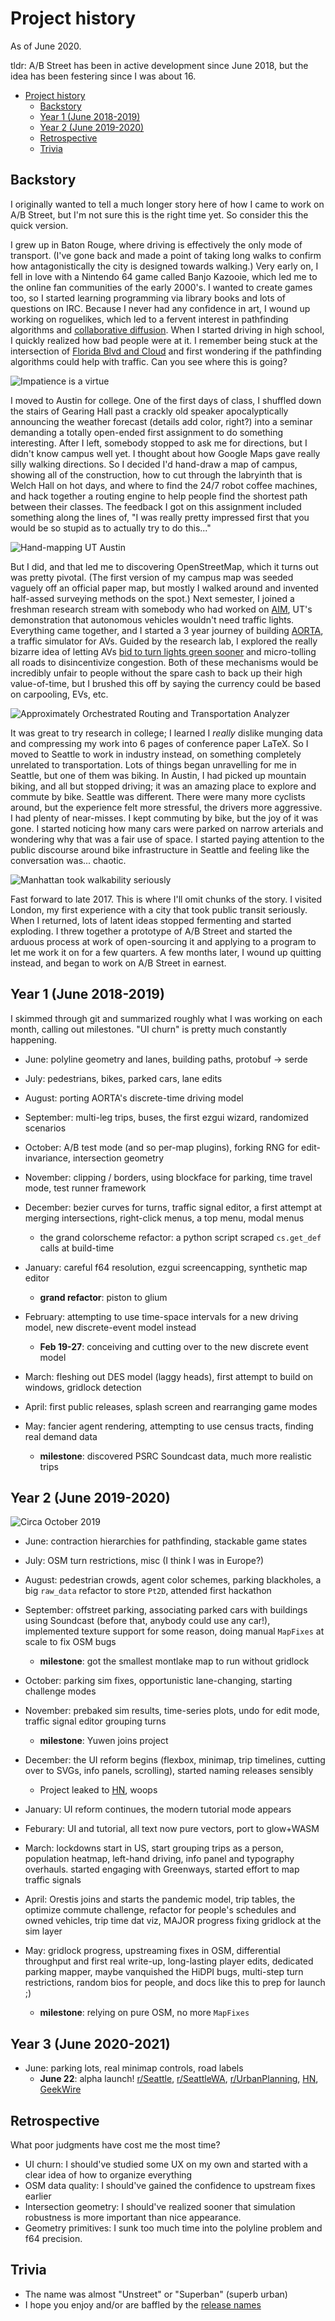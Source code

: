 # Project history

As of June 2020.

tldr: A/B Street has been in active development since June 2018, but the idea
has been festering since I was about 16.

<!--ts-->
   * [Project history](#project-history)
      * [Backstory](#backstory)
      * [Year 1 (June 2018-2019)](#year-1-june-2018-2019)
      * [Year 2 (June 2019-2020)](#year-2-june-2019-2020)
      * [Retrospective](#retrospective)
      * [Trivia](#trivia)

<!-- Added by: dabreegster, at: Mon Jun  8 12:16:39 PDT 2020 -->

<!--te-->

## Backstory

I originally wanted to tell a much longer story here of how I came to work on
A/B Street, but I'm not sure this is the right time yet. So consider this the
quick version.

I grew up in Baton Rouge, where driving is effectively the only mode of
transport. (I've gone back and made a point of taking long walks to confirm how
antagonistically the city is designed towards walking.) Very early on, I fell in
love with a Nintendo 64 game called Banjo Kazooie, which led me to the online
fan communities of the early 2000's. I wanted to create games too, so I started
learning programming via library books and lots of questions on IRC. Because I
never had any confidence in art, I wound up working on roguelikes, which led to
a fervent interest in pathfinding algorithms and
[collaborative diffusion](http://www.cs.colorado.edu/~ralex/papers/PDF/OOPSLA06antiobjects.pdf).
When I started driving in high school, I quickly realized how bad people were at
it. I remember being stuck at the intersection of
[Florida Blvd and Cloud](https://www.openstreetmap.org/node/1279204989) and
first wondering if the pathfinding algorithms could help with traffic. Can you
see where this is going?

![Impatience is a virtue](cloud_florida.jpg)

I moved to Austin for college. One of the first days of class, I shuffled down
the stairs of Gearing Hall past a crackly old speaker apocalyptically announcing
the weather forecast (details add color, right?) into a seminar demanding a
totally open-ended first assignment to do something interesting. After I left,
somebody stopped to ask me for directions, but I didn't know campus well yet. I
thought about how Google Maps gave really silly walking directions. So I decided
I'd hand-draw a map of campus, showing all of the construction, how to cut
through the labryinth that is Welch Hall on hot days, and where to find the 24/7
robot coffee machines, and hack together a routing engine to help people find
the shortest path between their classes. The feedback I got on this assignment
included something along the lines of, "I was really pretty impressed first that
you would be so stupid as to actually try to do this..."

![Hand-mapping UT Austin](ut_map.png)

But I did, and that led me to discovering OpenStreetMap, which it turns out was
pretty pivotal. (The first version of my campus map was seeded vaguely off an
official paper map, but mostly I walked around and invented half-assed surveying
methods on the spot.) Next semester, I joined a freshman research stream with
somebody who had worked on [AIM](http://www.cs.utexas.edu/~aim/), UT's
demonstration that autonomous vehicles wouldn't need traffic lights. Everything
came together, and I started a 3 year journey of building
[AORTA](https://github.com/dabreegster/aorta/), a traffic simulator for AVs.
Guided by the research lab, I explored the really bizarre idea of letting AVs
[bid to turn lights green sooner](http://www.cs.utexas.edu/~aim/papers/ITSC13-dcarlino.pdf)
and micro-tolling all roads to disincentivize congestion. Both of these
mechanisms would be incredibly unfair to people without the spare cash to back
up their high value-of-time, but I brushed this off by saying the currency could
be based on carpooling, EVs, etc.

![Approximately Orchestrated Routing and Transportation Analyzer](aorta.gif)

It was great to try research in college; I learned I _really_ dislike munging
data and compressing my work into 6 pages of conference paper LaTeX. So I moved
to Seattle to work in industry instead, on something completely unrelated to
transportation. Lots of things began unravelling for me in Seattle, but one of
them was biking. In Austin, I had picked up mountain biking, and all but stopped
driving; it was an amazing place to explore and commute by bike. Seattle was
different. There were many more cyclists around, but the experience felt more
stressful, the drivers more aggressive. I had plenty of near-misses. I kept
commuting by bike, but the joy of it was gone. I started noticing how many cars
were parked on narrow arterials and wondering why that was a fair use of space.
I started paying attention to the public discourse around bike infrastructure in
Seattle and feeling like the conversation was... chaotic.

![Manhattan took walkability seriously](manhattan.jpg)

Fast forward to late 2017. This is where I'll omit chunks of the story. I
visited London, my first experience with a city that took public transit
seriously. When I returned, lots of latent ideas stopped fermenting and started
exploding. I threw together a prototype of A/B Street and started the arduous
process at work of open-sourcing it and applying to a program to let me work it
on for a few quarters. A few months later, I wound up quitting instead, and
began to work on A/B Street in earnest.

## Year 1 (June 2018-2019)

I skimmed through git and summarized roughly what I was working on each month,
calling out milestones. "UI churn" is pretty much constantly happening.

- June: polyline geometry and lanes, building paths, protobuf -> serde

- July: pedestrians, bikes, parked cars, lane edits
- August: porting AORTA's discrete-time driving model
- September: multi-leg trips, buses, the first ezgui wizard, randomized
  scenarios

- October: A/B test mode (and so per-map plugins), forking RNG for
  edit-invariance, intersection geometry
- November: clipping / borders, using blockface for parking, time travel mode,
  test runner framework
- December: bezier curves for turns, traffic signal editor, a first attempt at
  merging intersections, right-click menus, a top menu, modal menus

  - the grand colorscheme refactor: a python script scraped `cs.get_def` calls
    at build-time

- January: careful f64 resolution, ezgui screencapping, synthetic map editor
  - **grand refactor**: piston to glium
- February: attempting to use time-space intervals for a new driving model, new
  discrete-event model instead
  - **Feb 19-27**: conceiving and cutting over to the new discrete event model
- March: fleshing out DES model (laggy heads), first attempt to build on
  windows, gridlock detection

- April: first public releases, splash screen and rearranging game modes
- May: fancier agent rendering, attempting to use census tracts, finding real
  demand data
  - **milestone**: discovered PSRC Soundcast data, much more realistic trips

## Year 2 (June 2019-2020)

![Circa October 2019](oct_2019.png)

- June: contraction hierarchies for pathfinding, stackable game states

- July: OSM turn restrictions, misc (I think I was in Europe?)
- August: pedestrian crowds, agent color schemes, parking blackholes, a big
  `raw_data` refactor to store `Pt2D`, attended first hackathon
- September: offstreet parking, associating parked cars with buildings using
  Soundcast (before that, anybody could use any car!), implemented texture
  support for some reason, doing manual `MapFixes` at scale to fix OSM bugs

  - **milestone**: got the smallest montlake map to run without gridlock

- October: parking sim fixes, opportunistic lane-changing, starting challenge
  modes
- November: prebaked sim results, time-series plots, undo for edit mode, traffic
  signal editor grouping turns
  - **milestone**: Yuwen joins project
- December: the UI reform begins (flexbox, minimap, trip timelines, cutting over
  to SVGs, info panels, scrolling), started naming releases sensibly

  - Project leaked to [HN](https://news.ycombinator.com/item?id=21763636), woops

- January: UI reform continues, the modern tutorial mode appears
- Feburary: UI and tutorial, all text now pure vectors, port to glow+WASM
- March: lockdowns start in US, start grouping trips as a person, population
  heatmap, left-hand driving, info panel and typography overhauls. started
  engaging with Greenways, started effort to map traffic signals

- April: Orestis joins and starts the pandemic model, trip tables, the optimize
  commute challenge, refactor for people's schedules and owned vehicles, trip
  time dat viz, MAJOR progress fixing gridlock at the sim layer
- May: gridlock progress, upstreaming fixes in OSM, differential throughput and
  first real write-up, long-lasting player edits, dedicated parking mapper,
  maybe vanquished the HiDPI bugs, multi-step turn restrictions, random bios for
  people, and docs like this to prep for launch ;)
  - **milestone**: relying on pure OSM, no more `MapFixes`

## Year 3 (June 2020-2021)

- June: parking lots, real minimap controls, road labels
  - **June 22**: alpha launch! [r/Seattle](https://old.reddit.com/r/Seattle/comments/hdtucd/ab_street_think_you_can_fix_seattles_traffic/), [r/SeattleWA](https://old.reddit.com/r/SeattleWA/comments/hdttu8/ab_street_think_you_can_fix_seattles_traffic/), [r/UrbanPlanning](https://old.reddit.com/r/urbanplanning/comments/hdylmo/ab_street_a_traffic_simulation_game/), [HN](https://news.ycombinator.com/item?id=23605048#23608365), [GeekWire](https://www.geekwire.com/2020/want-fix-seattle-traffic-redditor-makes-game-allows-players-tweak-city-streets/)

## Retrospective

What poor judgments have cost me the most time?

- UI churn: I should've studied some UX on my own and started with a clear idea
  of how to organize everything
- OSM data quality: I should've gained the confidence to upstream fixes earlier
- Intersection geometry: I should've realized sooner that simulation robustness
  is more important than nice appearance.
- Geometry primitives: I sunk too much time into the polyline problem and f64
  precision.

## Trivia

- The name was almost "Unstreet" or "Superban" (superb urban)
- I hope you enjoy and/or are baffled by the
  [release names](https://github.com/dabreegster/abstreet/releases)

